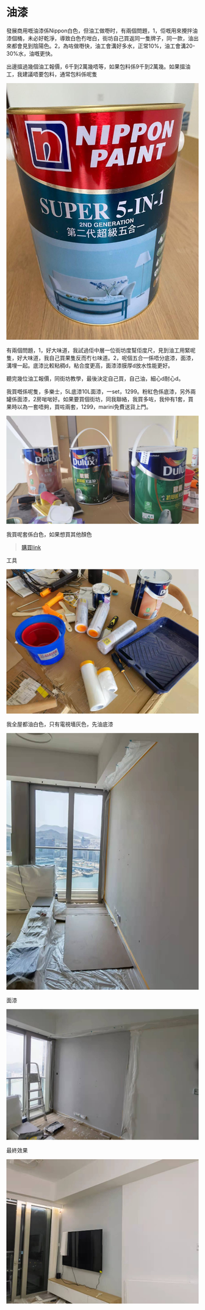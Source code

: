 # 油漆

發展商用嘅油漆係Nippon白色，但油工做嘢时，有兩個問題，1，佢嘅用來攪拌油漆個桶，未必好乾淨，導致白色冇咁白，街坊自己買返同一隻牌子，同一款，油出來都會見到陰陽色。2，為咗做嘢快，油工會溝好多水，正常10%，油工會溝20-30%水，油嘅更快。

出邊搵過幾個油工報價，6千到2萬幾唔等，如果包料係9千到2萬幾。如果搵油工，我建議唔要包料，通常包料係呢隻

![](../images/paint/1.png)

有兩個問題，1，好大味道，我試過佢中層一位街坊度幫佢度尺，見到油工用緊呢隻，好大味道，我自己買果隻反而冇乜味道。2，呢個五合一係唔分底漆，面漆，溝埋一起。底漆比較粘稠d，粘合度更高，面漆漆膜厚d放水性能更好。

聽完幾位油工報價，同街坊教學，最後決定自己買，自己油，細心d耐心d。

我買嘅係呢隻，多樂士，5L底漆10L面漆，一set，1299。粉紅色係底漆，另外兩罐係面漆，2房啱啱好。如果要買個街坊，同我聯絡，我買多咗，我仲有1套，買果時以為一套唔夠，買咗兩套，1299，marini免費送貨上門。

![](../images/paint/2.png)

我買呢套係白色，如果想買其他顏色

> [購買link](https://detail.tmall.com/item.htm?id=653499668696&spm=a1z09.2.0.0.334c2e8droqljr&_u=l155thb9114&sku_properties=20138:34999)

工具

![](../images/paint/3.png)

我全屋都油白色，只有電視墻灰色，先油底漆

![](../images/paint/4.png)

面漆

![](../images/paint/5.png)

最終效果

![](../images/paint/6.png)


